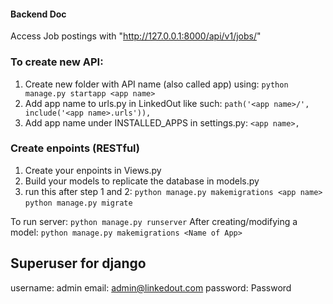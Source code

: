#### Backend Doc
Access Job postings with "http://127.0.0.1:8000/api/v1/jobs/"

### To create new API:

1. Create new folder with API name (also called app) using: 
`python manage.py startapp <app name>`
2. Add app name to urls.py in LinkedOut like such: 
`path('<app name>/', include('<app name>.urls')),` 
3. Add app name under INSTALLED_APPS in settings.py: 
`<app name>,`

### Create enpoints (RESTful)
1. Create your enpoints in Views.py
2. Build your models to replicate the database in models.py
3. run this after step 1 and 2:
`python manage.py makemigrations <app name>`
`python manage.py migrate`


To run server: `python manage.py runserver`
After creating/modifying a model: `python manage.py makemigrations <Name of App>`

## Superuser for django
username: admin
email: admin@linkedout.com
password: Password
